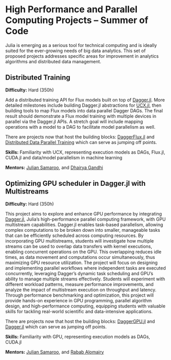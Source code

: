# High Performance and Parallel Computing Projects – Summer of Code

Julia is emerging as a serious tool for technical computing and is ideally suited for the ever-growing needs of big data analytics. This set of proposed projects addresses specific areas for improvement in analytics algorithms and distributed data management.

## Distributed Training

**Difficulty:** Hard (350h)

Add a distributed training API for Flux models built on top of [Dagger.jl](https://github.com/JuliaParallel/Dagger.jl). More detailed milestones include building Dagger.jl abstractions for [UCX.jl](https://github.com/JuliaParallel/UCX.jl), then building tools to map Flux models into data parallel Dagger DAGs. The final result should demonstrate a Flux model training with multiple devices in parallel via the Dagger.jl APIs. A stretch goal will include mapping operations with a model to a DAG to facilitate model parallelism as well.

There are projects now that host the building blocks: [DaggerFlux.jl](https://github.com/FluxML/DaggerFlux.jl) and [Distributed Data Parallel Training](https://github.com/DhairyaLGandhi/ResNetImageNet.jl) which can serve as jumping off points.

**Skills:** Familiarity with UCX, representing execution models as DAGs, Flux.jl, CUDA.jl and data/model parallelism in machine learning

**Mentors:** [Julian Samaroo](https://github.com/jpsamaroo), and [Dhairya Gandhi](https://github.com/DhairyaLGandhi)

## Optimizing GPU scheduler in Dagger.jl with Multistreams

**Difficulty:** Hard (350h)

This project aims to explore and enhance GPU performance by integrating [Dagger.jl](https://github.com/JuliaParallel/Dagger.jl), Julia’s high-performance parallel computing framework, with GPU multistream capabilities. Dagger.jl enables task-based parallelism, allowing complex computations to be broken down into smaller, manageable tasks that can be efficiently scheduled across computing resources. By incorporating GPU multistreams, students will investigate how multiple streams can be used to overlap data transfers with kernel executions, enabling concurrent operations on the GPU. This overlapping reduces idle times, as data movement and computations occur simultaneously, thus maximizing GPU resource utilization. The project will focus on designing and implementing parallel workflows where independent tasks are executed concurrently, leveraging Dagger’s dynamic task scheduling and GPU’s ability to manage multiple streams effectively. Students will experiment with different workload patterns, measure performance improvements, and analyze the impact of multistream execution on throughput and latency. Through performance benchmarking and optimization, this project will provide hands-on experience in GPU programming, parallel algorithm design, and high-performance computing, equipping students with valuable skills for tackling real-world scientific and data-intensive applications.

There are projects now that host the building blocks: [DaggerGPU.jl](https://github.com/JuliaGPU/DaggerGPU.jl) and [Dagger.jl](https://github.com/JuliaParallel/Dagger.jl) which can serve as jumping off points.

**Skills:** Familiarity with GPU, representing execution models as DAGs, CUDA.jl

**Mentors:** [Julian Samaroo](https://github.com/jpsamaroo), and [Rabab Alomairy](https://github.com/Rabab53)
